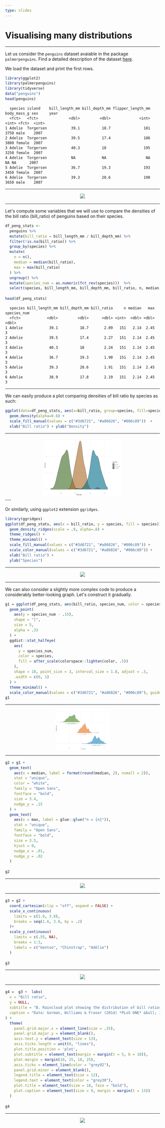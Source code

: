 ```yaml
---
type: slides
---
```


# Visualising many distributions

---

Let us consider the `penguins` dataset avaiable in the package `palmerpenguins`. Find a detailed description of the dataset [here](https://github.com/allisonhorst/palmerpenguins).

We load the dataset and print the first rows.

```R
library(ggplot2)
library(palmerpenguins)
library(tidyverse)  
data("penguins")
head(penguins)
```

```out
  species island    bill_length_mm bill_depth_mm flipper_length_mm body_mass_g sex     year
  <fct>   <fct>              <dbl>         <dbl>             <int>       <int> <fct>  <int>
1 Adelie  Torgersen           39.1          18.7               181        3750 male    2007
2 Adelie  Torgersen           39.5          17.4               186        3800 female  2007
3 Adelie  Torgersen           40.3          18                 195        3250 female  2007
4 Adelie  Torgersen           NA            NA                  NA          NA NA      2007
5 Adelie  Torgersen           36.7          19.3               193        3450 female  2007
6 Adelie  Torgersen           39.3          20.6               190        3650 male    2007
```

---


<div style="text-align:center"><img src="penguins.gif" alt=" " width="35%"></div>

---

Let's compute some variables that we will use to compare the densities of the bill ratio (bill_ratio) of penguins based on their species.

```R
df_peng_stats <- 
  penguins %>% 
  mutate(bill_ratio = bill_length_mm / bill_depth_mm) %>% 
  filter(!is.na(bill_ratio)) %>% 
  group_by(species) %>% 
  mutate(
    n = n(),
    median = median(bill_ratio),
    max = max(bill_ratio)
  ) %>% 
  ungroup() %>% 
  mutate(species_num = as.numeric(fct_rev(species)))  %>% 
  select(species, bill_length_mm, bill_depth_mm, bill_ratio, n, median, max, species_num)

head(df_peng_stats)
```


```out
  species bill_length_mm bill_depth_mm bill_ratio     n median   max species_num
  <fct>            <dbl>         <dbl>      <dbl> <int>  <dbl> <dbl>       <dbl>
1 Adelie            39.1          18.7       2.09   151   2.14  2.45           3
2 Adelie            39.5          17.4       2.27   151   2.14  2.45           3
3 Adelie            40.3          18         2.24   151   2.14  2.45           3
4 Adelie            36.7          19.3       1.90   151   2.14  2.45           3
5 Adelie            39.3          20.6       1.91   151   2.14  2.45           3
6 Adelie            38.9          17.8       2.19   151   2.14  2.45           3
```
---

We can easily produce a plot comparing densities of bill ratio by species as such:

```R
ggplot(data=df_peng_stats, aes(x=bill_ratio, group=species, fill=species)) +
  geom_density(alpha=0.6) +
  scale_fill_manual(values = c("#3d6721", "#a86826", "#006c89"))  + 
  xlab("Bill ratio") + ylab("Density")

```

---
<div style="text-align:center"><img src="mdens1.png" alt=" " width="50%"></div>
---

Or similarly, using `ggplot2` extension `ggridges`.

```R
library(ggridges)
ggplot(df_peng_stats, aes(x = bill_ratio, y = species, fill = species)) +
  geom_density_ridges(scale = .9, alpha=.8) +
  theme_ridges() + 
  theme_minimal() +
  scale_fill_manual(values = c("#3d6721", "#a86826", "#006c89")) +
  scale_color_manual(values = c("#3d6721", "#a86826", "#006c89")) +
  xlab("Bill ratio") +
  ylab("Species")
```

---

<div style="text-align:center"><img src="mdens6.png" alt=" " width="50%"></div>

---

We can also consider a slightly more complex code to produce a considerably better-looking graph. Let's construct it gradually.


```R
g1 = ggplot(df_peng_stats, aes(bill_ratio, species_num, color = species)) +
  geom_point(
    aes(y = species_num - .15), 
    shape = "|",
    size = 5,
    alpha = .33
  ) +
  ggdist::stat_halfeye(
    aes(
      y = species_num,
      color = species,
      fill = after_scale(colorspace::lighten(color, .5))
    ),
    shape = 18, point_size = 3, interval_size = 1.8, adjust = .5,
    .width = c(0, 1)
  ) +
  theme_minimal() +
  scale_color_manual(values = c("#3d6721", "#a86826", "#006c89"), guide = "none") 
g1  
```
---

<div style="text-align:center"><img src="mdens2.png" alt=" " width="35%"></div>

---


```R
g2 = g1 +
  geom_text(
    aes(x = median, label = format(round(median, 2), nsmall = 2)),
    stat = "unique",
    color = "white",
    family = "Open Sans",
    fontface = "bold",
    size = 3.4,
    nudge_y = .15
  ) +
  geom_text(
    aes(x = max, label = glue::glue("n = {n}")),
    stat = "unique",
    family = "Open Sans",
    fontface = "bold",
    size = 3.5,
    hjust = 0,
    nudge_x = .01,
    nudge_y = .02
  ) 

g2
```

---

<div style="text-align:center"><img src="mdens3.png" alt=" " width="35%"></div>

---

```R
g3 = g2 + 
  coord_cartesian(clip = "off", expand = FALSE) +
  scale_x_continuous(
    limits = c(1.6, 3.8),
    breaks = seq(1.6, 3.8, by = .2)
  )+
  scale_y_continuous(
    limits = c(.55, NA),
    breaks = 1:3,
    labels = c("Gentoo", "Chinstrap", "Adélie")
  ) 

g3

```

---

<div style="text-align:center"><img src="mdens4.png" alt=" " width="35%"></div>


---

```R
g4 =  g3 +  labs(
  x = "Bill ratio",
  y = NULL,
  subtitle = "B. Raincloud plot showing the distribution of bill ratios, estimated as bill length divided by bill depth.",
  caption = "Data: Gorman, Williams & Fraser (2014) *PLoS ONE* &bull; Illustration: Allison Horst"
) +
  theme(
    panel.grid.major.x = element_line(size = .35),
    panel.grid.major.y = element_blank(),
    axis.text.y = element_text(size = 13),
    axis.ticks.length = unit(0, "lines"),
    plot.title.position = 'plot',
    plot.subtitle = element_text(margin = margin(t = 5, b = 10)),
    plot.margin = margin(10, 25, 10, 25),
    axis.ticks = element_line(color = "grey92"),
    panel.grid.minor = element_blank(),
    legend.title = element_text(size = 12),
    legend.text = element_text(color = "grey30"),
    plot.title = element_text(size = 18, face = "bold"),
    plot.caption = element_text(size = 9, margin = margin(t = 15))
  )

g4

```

---

<div style="text-align:center"><img src="mdens5.png" alt=" " width="45%"></div>
